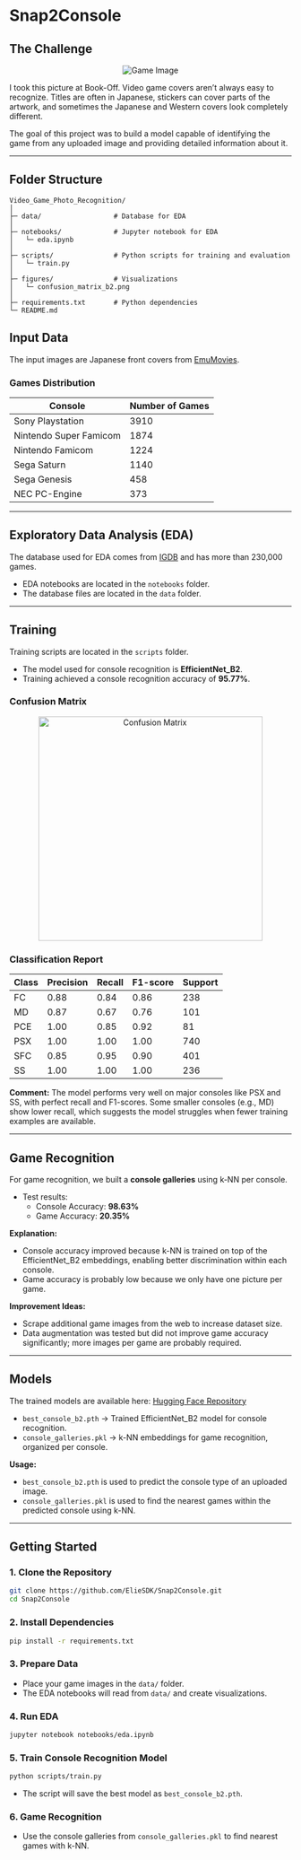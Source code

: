 # Snap2Console

## The Challenge

<p align="center">
  <img src="https://github.com/ElieSDK/Video_Game_Photo_Recognition/blob/main/figures/game.png" alt="Game Image" />
</p>


I took this picture at Book-Off. Video game covers aren’t always easy to recognize. Titles are often in Japanese, stickers can cover parts of the artwork, and sometimes the Japanese and Western covers look completely different.

The goal of this project was to build a model capable of identifying the game from any uploaded image and providing detailed information about it.

---

## Folder Structure

```
Video_Game_Photo_Recognition/
│
├─ data/                  # Database for EDA
│
├─ notebooks/             # Jupyter notebook for EDA
│   └─ eda.ipynb
│
├─ scripts/               # Python scripts for training and evaluation
│   └─ train.py
│
├─ figures/               # Visualizations
│   └─ confusion_matrix_b2.png
│
├─ requirements.txt       # Python dependencies
└─ README.md

```

## Input Data

The input images are Japanese front covers from [EmuMovies](https://emumovies.com/).

### Games Distribution

| Console | Number of Games |
|---------|----------------|
| Sony Playstation | 3910 |
| Nintendo Super Famicom | 1874 |
| Nintendo Famicom | 1224 |
| Sega Saturn | 1140 |
| Sega Genesis | 458 |
| NEC PC-Engine | 373 |

---

## Exploratory Data Analysis (EDA)

The database used for EDA comes from [IGDB](https://www.igdb.com/) and has more than 230,000 games.

- EDA notebooks are located in the `notebooks` folder.
- The database files are located in the `data` folder.

---

## Training

Training scripts are located in the `scripts` folder.

- The model used for console recognition is **EfficientNet_B2**.
- Training achieved a console recognition accuracy of **95.77%**.

### Confusion Matrix

<p align="center">
  <img src="https://github.com/ElieSDK/Video_Game_Photo_Recognition/blob/main/figures/confusion_matrix_b2.png" alt="Confusion Matrix" width="400"/>
</p>



### Classification Report

| Class | Precision | Recall | F1-score | Support |
|-------|-----------|--------|----------|---------|
| FC    | 0.88      | 0.84   | 0.86     | 238     |
| MD    | 0.87      | 0.67   | 0.76     | 101     |
| PCE   | 1.00      | 0.85   | 0.92     | 81      |
| PSX   | 1.00      | 1.00   | 1.00     | 740     |
| SFC   | 0.85      | 0.95   | 0.90     | 401     |
| SS    | 1.00      | 1.00   | 1.00     | 236     |

**Comment:**
The model performs very well on major consoles like PSX and SS, with perfect recall and F1-scores. Some smaller consoles (e.g., MD) show lower recall, which suggests the model struggles when fewer training examples are available.

---

## Game Recognition

For game recognition, we built a **console galleries** using k-NN per console.

- Test results:
  - Console Accuracy: **98.63%**
  - Game Accuracy: **20.35%**

**Explanation:**
- Console accuracy improved because k-NN is trained on top of the EfficientNet_B2 embeddings, enabling better discrimination within each console.
- Game accuracy is probably low because we only have one picture per game.

**Improvement Ideas:**
- Scrape additional game images from the web to increase dataset size.
- Data augmentation was tested but did not improve game accuracy significantly; more images per game are probably required.

---

## Models

The trained models are available here: [Hugging Face Repository](https://huggingface.co/esdk/vg_b2/tree/main)

- `best_console_b2.pth` → Trained EfficientNet_B2 model for console recognition.
- `console_galleries.pkl` → k-NN embeddings for game recognition, organized per console.

**Usage:**
- `best_console_b2.pth` is used to predict the console type of an uploaded image.
- `console_galleries.pkl` is used to find the nearest games within the predicted console using k-NN.

---

## Getting Started

### 1. Clone the Repository

```bash
git clone https://github.com/ElieSDK/Snap2Console.git
cd Snap2Console
```

### 2. Install Dependencies

```bash
pip install -r requirements.txt
```

### 3. Prepare Data

- Place your game images in the `data/` folder.
- The EDA notebooks will read from `data/` and create visualizations.

### 4. Run EDA

```bash
jupyter notebook notebooks/eda.ipynb
```

### 5. Train Console Recognition Model

```bash
python scripts/train.py
```

- The script will save the best model as `best_console_b2.pth`.

### 6. Game Recognition

- Use the console galleries from `console_galleries.pkl` to find nearest games with k-NN.
